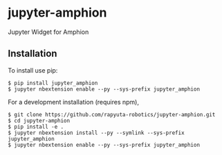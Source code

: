 jupyter-amphion
===============================

Jupyter Widget for Amphion

Installation
------------

To install use pip:

    $ pip install jupyter_amphion
    $ jupyter nbextension enable --py --sys-prefix jupyter_amphion


For a development installation (requires npm),

    $ git clone https://github.com/rapyuta-robotics/jupyter-amphion.git
    $ cd jupyter-amphion
    $ pip install -e .
    $ jupyter nbextension install --py --symlink --sys-prefix jupyter_amphion
    $ jupyter nbextension enable --py --sys-prefix jupyter_amphion
